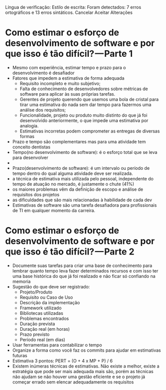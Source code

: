 


Língua de verificação: 
Estilo de escrita: 
Foram detectados: 7 erros ortográficos e 13 erros sintáticos.	Cancelar	   Aceitar Alterações

# Como estimar o esforço de desenvolvimento de software e por que isso é tão difícil? — Parte 1 
- Mesmo com experiência, estimar tempo e prazo para o desenvolvimento é desafiador 
- Fatores que impedem a estimativa de forma adequada 
  - Requisito incompleto e muito subjetivo; 
  - Falta de conhecimento de desenvolvedores sobre métricas de software para aplicar às suas próprias tarefas. 
  - Gerentes de projeto querendo que usemos uma bola de cristal para tirar uma estimativa do nada sem dar tempo para fazermos uma análise dos requisitos; 
  - Funcionalidade, projeto ou produto muito distinto do que já foi desenvolvido anteriormente, o que impede uma estimativa por analogia. 
  - Estimativas incorretas podem comprometer as entregas de diversas formas 
- Prazo e tempo são complementares mas para uma atividade tem conceito dentistas 
- Tempo(no desenvolvimento de software): é o esforço total que se leva para desenvolver 
- 
- Prazo(desenvolvimento de software): é um intervalo ou período de tempo dentro do qual alguma atividade deve ser realizada. 
- a técnica de estimativa mais utilizada pelo pessoal, independente do tempo de atuação no mercado, é justamente o chute (41%) 
- os maiores problemas vêm da definição de escopo e análise de requisitos dos projetos 
- as dificuldades que são mais relacionadas à habilidade de cada dev 
- Estimativas de software são uma tarefa desafiadora para profissionais de TI em qualquer momento da carreira. 
# Como estimar o esforço de desenvolvimento de software e por que isso é tão difícil? — Parte 2 

- Documente suas tarefas para criar uma base de conhecimento para lembrar quanto tempo leva fazer determinados recursos e com isso ter uma base histórica do que já foi realizado e não ficar só confiando na memoria 
- Sugestão do que deve ser registrado: 
  - Projeto/Produto 
  - Requisito ou Caso de Uso 
  - Descrição da implementação 
  - Framework utilizado 
  - Bibliotecas utilizadas 
  - Problemas encontrados 
  - Duração prevista 
  - Duração real (em horas) 
  - Prazo previsto 
  - Período real (em dias) 
- Usar ferramentas para contabilizar o tempo 
- Organize a forma como você faz os commits para ajudar em estimativas futuras 
- Estimativa 3 pontos: PERT = (O + 4 x MP + P) / 6 
- Existem inúmeras técnicas de estimativas. Não existe a melhor, existe a estratégia que pode ser mais adequada mais são, porém as técnicas não ajudam se não houver uma gestão eficiente e se o projeto já começar errado sem elencar adequadamente os requisitos 
